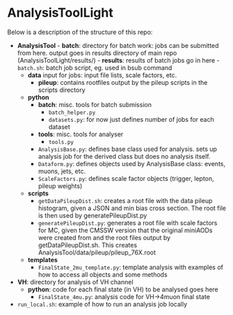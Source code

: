 # AnalysisToolLight

Below is a description of the structure of this repo:
- **AnalysisTool**
      - **batch**: directory for batch work: jobs can be submitted from here. output goes in results directory of main repo (AnalysisToolLight/results/)
         - **results**: results of batch jobs go in here
         - `batch.sh`: batch job script, eg. used in bsub command
   - **data** input for jobs: input file lists, scale factors, etc.
      - **pileup**: contains rootfiles output by the pileup scripts in the scripts directory
   - **python**
      - **batch**: misc. tools for batch submission
         - `batch_helper.py`
         - `datasets.py`: for now just defines number of jobs for each dataset
      - **tools**: misc. tools for analyser
         - `tools.py`
      - `AnalysisBase.py`: defines base class used for analysis. sets up analysis job for the derived class but does no analysis itself.
      - `Dataform.py`: defines objects used by AnalysisBase class: events, muons, jets, etc.
      - `ScaleFactors.py`: defines scale factor objects (trigger, lepton, pileup weights)
   - **scripts**
      - `getDataPileupDist.sh`: creates a root file with the data pileup histogram, given a JSON and min bias cross section. The root file is then used by generatePileupDist.py
      - `generatePileupDist.py`: generates a root file with scale factors for MC, given the CMSSW version that the original miniAODs were created from and the root files output by getDataPileupDist.sh. This creates AnalysisTool/data/pileup/pileup_76X.root
   - **templates**
      - `FinalState_2mu_template.py`: template analysis with examples of how to access all objects and some methods
- **VH**: directory for analysis of VH channel
   - **python**: code for each final state (in VH) to be analysed goes here
      - `FinalState_4mu.py`: analysis code for VH->4muon final state
- `run_local.sh`: example of how to run an analysis job locally

